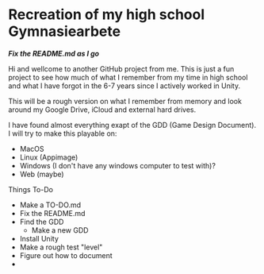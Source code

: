 # Recreation of my high school Gymnasiearbete
***Fix the README.md as I go***

Hi and wellcome to another GitHub project from me.
This is just a fun project to see how much of what I remember from my time in high school and what I have forgot in the 6-7 years since I actively worked in Unity.

This will be a rough version on what I remember from memory and look around my Google Drive, iCloud and external hard drives.

I have found almost everything exapt of the GDD (Game Design Document).
I will try to make this playable on:
* MacOS
* Linux (Appimage)
* Windows (I don't have any windows computer to test with)?
* Web (maybe)

Things To-Do
* Make a TO-DO.md
* Fix the README.md
* Find the GDD
  * Make a new GDD  
* Install Unity
* Make a rough test "level"
* Figure out how to document
* 
